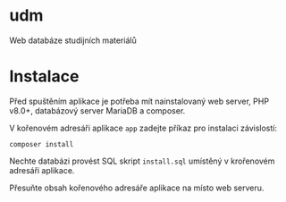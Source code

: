 # udm
Web databáze studijních materiálů

# Instalace

Před spuštěním aplikace je potřeba mít nainstalovaný web server, PHP v8.0+, databázový server MariaDB a composer.

V kořenovém adresáři aplikace `app` zadejte příkaz pro instalaci závislostí:

`composer install`

Nechte databázi provést SQL skript `install.sql` umístěný v krořenovém adresáři aplikace.

Přesuňte obsah kořenového adresáře aplikace na místo web serveru.
